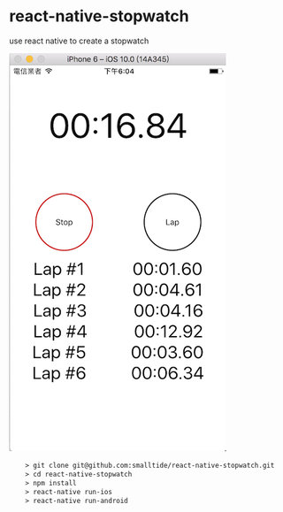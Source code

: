 # react-native-stopwatch
use react native to create a stopwatch

![alt text](https://github.com/smalltide/react-native-stopwatch/blob/master/screenshot.png "react-native-stopwatch")

```
	> git clone git@github.com:smalltide/react-native-stopwatch.git
	> cd react-native-stopwatch
	> npm install
	> react-native run-ios
	> react-native run-android
```
